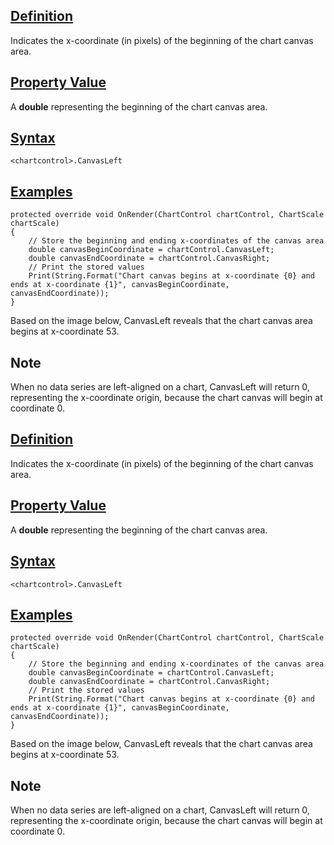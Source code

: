 ## [Definition](https://developer.ninjatrader.com/docs/desktop/canvasleft\#definition)

Indicates the x-coordinate (in pixels) of the beginning of the chart canvas area.

## [Property Value](https://developer.ninjatrader.com/docs/desktop/canvasleft\#property-value)

A **double** representing the beginning of the chart canvas area.

## [Syntax](https://developer.ninjatrader.com/docs/desktop/canvasleft\#syntax)

`<chartcontrol>.CanvasLeft`

## [Examples](https://developer.ninjatrader.com/docs/desktop/canvasleft\#examples)

```jsx-150469391 csharp
protected override void OnRender(ChartControl chartControl, ChartScale chartScale)
{
    // Store the beginning and ending x-coordinates of the canvas area
    double canvasBeginCoordinate = chartControl.CanvasLeft;
    double canvasEndCoordinate = chartControl.CanvasRight;
    // Print the stored values
    Print(String.Format("Chart canvas begins at x-coordinate {0} and ends at x-coordinate {1}", canvasBeginCoordinate, canvasEndCoordinate));
}

```

Based on the image below, CanvasLeft reveals that the chart canvas area begins at x-coordinate 53.

## Note

When no data series are left-aligned on a chart, CanvasLeft will return 0, representing the x-coordinate origin, because the chart canvas will begin at coordinate 0.

## [Definition](https://developer.ninjatrader.com/docs/desktop/canvasleft\#definition)

Indicates the x-coordinate (in pixels) of the beginning of the chart canvas area.

## [Property Value](https://developer.ninjatrader.com/docs/desktop/canvasleft\#property-value)

A **double** representing the beginning of the chart canvas area.

## [Syntax](https://developer.ninjatrader.com/docs/desktop/canvasleft\#syntax)

`<chartcontrol>.CanvasLeft`

## [Examples](https://developer.ninjatrader.com/docs/desktop/canvasleft\#examples)

```jsx-150469391 csharp
protected override void OnRender(ChartControl chartControl, ChartScale chartScale)
{
    // Store the beginning and ending x-coordinates of the canvas area
    double canvasBeginCoordinate = chartControl.CanvasLeft;
    double canvasEndCoordinate = chartControl.CanvasRight;
    // Print the stored values
    Print(String.Format("Chart canvas begins at x-coordinate {0} and ends at x-coordinate {1}", canvasBeginCoordinate, canvasEndCoordinate));
}

```

Based on the image below, CanvasLeft reveals that the chart canvas area begins at x-coordinate 53.

## Note

When no data series are left-aligned on a chart, CanvasLeft will return 0, representing the x-coordinate origin, because the chart canvas will begin at coordinate 0.
